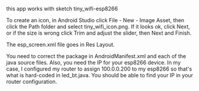 this app works with sketch tiny_wifi-esp8266

To create an icon, in Android Studio click File - New - Image Asset, then click the Path folder and select tiny_wifi_icon.png. If it looks ok, click Next, or if the size is wrong click Trim and adjust the slider, then Next and Finish.

 

The esp_screen.xml file goes in Res Layout.

You need to correct the package in AndroidManifest.xml and each of the java source files. Also, you need the IP for your esp8266 device. In my case, I configured my router to assign 100.0.0.200 to my esp8266 so that's what is hard-coded in led_bt.java. You should be able to find your IP in your router configuration.
